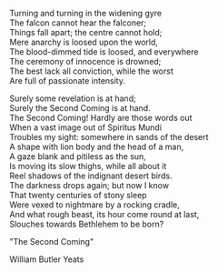 Turning and turning in the widening gyre   
The falcon cannot hear the falconer;    
Things fall apart; the centre cannot hold;    
Mere anarchy is loosed upon the world,    
The blood-dimmed tide is loosed, and everywhere   
The ceremony of innocence is drowned;    
The best lack all conviction, while the worst   
Are full of passionate intensity.

Surely some revelation is at hand;    
Surely the Second Coming is at hand.   
The Second Coming! Hardly are those words out   
When a vast image out of Spiritus Mundi    
Troubles my sight: somewhere in sands of the desert   
A shape with lion body and the head of a man,   
A gaze blank and pitiless as the sun,   
Is moving its slow thighs, while all about it   
Reel shadows of the indignant desert birds.   
The darkness drops again; but now I know   
That twenty centuries of stony sleep    
Were vexed to nightmare by a rocking cradle,   
And what rough beast, its hour come round at last,   
Slouches towards Bethlehem to be born?

"The Second Coming"

William Butler Yeats

